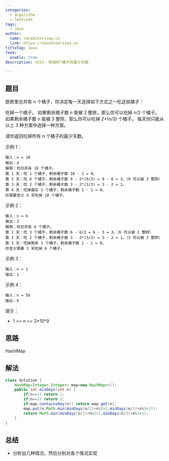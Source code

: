 ```yaml
---
categories:
  - algorithm
  - leetcode
tags:
  - Java
author: 
  name: JavaInterview.cn
  link: https://JavaInterview.cn
titleTag: Java
feed:
  enable: true
description: 1553. 吃掉N个橘子的最少天数

---
```


## 题目

厨房里总共有 n 个橘子，你决定每一天选择如下方式之一吃这些橘子：

吃掉一个橘子。
如果剩余橘子数 n 能被 2 整除，那么你可以吃掉 n/2 个橘子。
如果剩余橘子数 n 能被 3 整除，那么你可以吃掉 2*(n/3) 个橘子。
每天你只能从以上 3 种方案中选择一种方案。

请你返回吃掉所有 n 个橘子的最少天数。



示例 1：

    输入：n = 10
    输出：4
    解释：你总共有 10 个橘子。
    第 1 天：吃 1 个橘子，剩余橘子数 10 - 1 = 9。
    第 2 天：吃 6 个橘子，剩余橘子数 9 - 2*(9/3) = 9 - 6 = 3。（9 可以被 3 整除）
    第 3 天：吃 2 个橘子，剩余橘子数 3 - 2*(3/3) = 3 - 2 = 1。
    第 4 天：吃掉最后 1 个橘子，剩余橘子数 1 - 1 = 0。
    你需要至少 4 天吃掉 10 个橘子。
示例 2：

    输入：n = 6
    输出：3
    解释：你总共有 6 个橘子。
    第 1 天：吃 3 个橘子，剩余橘子数 6 - 6/2 = 6 - 3 = 3。（6 可以被 2 整除）
    第 2 天：吃 2 个橘子，剩余橘子数 3 - 2*(3/3) = 3 - 2 = 1。（3 可以被 3 整除）
    第 3 天：吃掉剩余 1 个橘子，剩余橘子数 1 - 1 = 0。
    你至少需要 3 天吃掉 6 个橘子。
示例 3：

    输入：n = 1
    输出：1
示例 4：

    输入：n = 56
    输出：6


提示：

* 1 <= n <= 2*10^9

## 思路

HashMap

## 解法
```java
class Solution {
    HashMap<Integer,Integer> map=new HashMap<>();
    public int minDays(int n) {
        if(n==1) return 1;
        if(n==2) return 2;
        if(map.containsKey(n)) return map.get(n);
        map.put(n,Math.min(minDays(n/2)+n%2+1,minDays(n/3)+n%3+1));
        return Math.min(minDays(n/2)+n%2+1,minDays(n/3)+n%3+1);
    }
}

```

## 总结

- 分析出几种情况，然后分别对各个情况实现 
